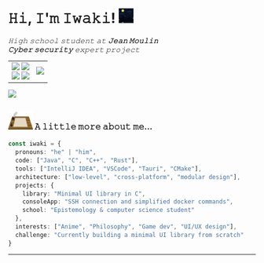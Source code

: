 <h1> 𝙷𝚒, 𝙸'𝚖 𝙸𝚠𝚊𝚔𝚒! <img src="./resources/night-12128.gif" width="30"> </h1>

*𝙷𝚒𝚐𝚑 𝚜𝚌𝚑𝚘𝚘𝚕 𝚜𝚝𝚞𝚍𝚎𝚗𝚝 𝚊𝚝* ***𝙹𝚎𝚊𝚗 𝙼𝚘𝚞𝚕𝚒𝚗*** <br>
***𝙲𝚢𝚋𝚎𝚛 𝚜𝚎𝚌𝚞𝚛𝚒𝚝𝚢*** *𝚎𝚡𝚙𝚎𝚛𝚝 𝚙𝚛𝚘𝚓𝚎𝚌𝚝*

<div align="center">
  <table>
    <tr>
      <td>
        <img src="https://img.shields.io/badge/Discord-iwaki__-blue?style=for-the-badge&logo=discord" />
        <img src="https://img.shields.io/github/followers/iwakilekiwi?style=for-the-badge&logo=github&color=white" /><br>
        <img src="https://img.shields.io/badge/Anime%20Lover-blue?style=for-the-badge&logo=crunchyroll&color=gray" />
        <img src="https://img.shields.io/badge/Spotify-Iwaki-darkgreen?style=for-the-badge&logo=spotify" />
      </td>
      <td>
        <a href="https://spotify-github-profile.kittinanx.com/api/view?uid=312vumjunxfclcygvl5srhi6iyii&redirect=true">
          <img src="https://spotify-github-profile.kittinanx.com/api/view?uid=312vumjunxfclcygvl5srhi6iyii&cover_image=true&theme=default&show_offline=false&background_color=121212&interchange=true&bar_color=53b14f&bar_color_cover=true" />
        </a>
      </td>
    </tr>
  </table>
</div>

<img src="https://go-skill-icons.vercel.app/api/icons?i=java,c,cpp,rust">

### <img src="./resources/feather.gif" width="50"> 𝙰 𝚕𝚒𝚝𝚝𝚕𝚎  𝚖𝚘𝚛𝚎 𝚊𝚋𝚘𝚞𝚝 𝚖𝚎...

```ts
const iwaki = {
  pronouns: "he" | "him",
  code: ["Java", "C", "C++", "Rust"],
  tools: ["IntelliJ IDEA", "VSCode", "Tauri", "CMake"],
  architecture: ["low-level", "cross-platform", "modular design"],
  projects: {
    library: "Minimal UI library in C",
    consoleApp: "SSH connection and simplified docker commands",
    school: "Epistemology & computer science student"
  },
  interests: ["Anime", "Philosophy", "Game dev", "UI/UX design"],
  challenge: "Currently building a minimal UI library from scratch"
}
```

---